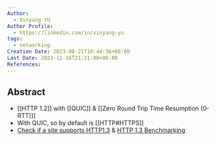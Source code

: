 ```yaml
---
Author:
  - Xinyang YU
Author Profile:
  - https://linkedin.com/in/xinyang-yu
tags:
  - networking
Creation Date: 2023-08-21T10:44:36+08:00
Last Date: 2023-12-16T21:21:00+08:00
References: 
---
```

## Abstract
- [[HTTP 1.2]] with [[QUIC]] & [[Zero Round Trip Time Resumption (0-RTT)]]
- With QUIC, so by default is [[HTTP#HTTPS]]
-  [Check if a site supports HTTP1.3](https://http3check.net/) & [HTTP 1.3 Benchmarking](https://requestmetrics.com/web-performance/http3-is-fast/)

